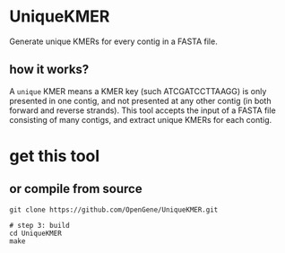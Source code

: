 # UniqueKMER
Generate unique KMERs for every contig in a FASTA file.

## how it works?
A `unique` KMER means a KMER key (such ATCGATCCTTAAGG) is only presented in one contig, and not presented at any other contig (in both forward and reverse strands). This tool accepts the input of a FASTA file consisting of many contigs, and extract unique KMERs for each contig.

# get this tool
## or compile from source
```shell
git clone https://github.com/OpenGene/UniqueKMER.git

# step 3: build
cd UniqueKMER
make
```
